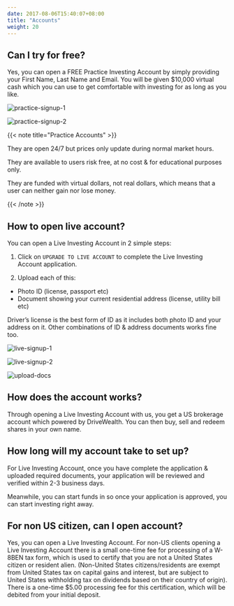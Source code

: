 ```yaml
---
date: 2017-08-06T15:40:07+08:00
title: "Accounts"
weight: 20
---
```


## Can I try for free?

Yes, you can open a FREE Practice Investing Account by simply providing your First Name, Last Name and Email. You will be given $10,000 virtual cash which you can use to get comfortable with investing for as long as you like.

![practice-signup-1](/images/practice-signup-1.png)

![practice-signup-2](/images/practice-signup-2.png)



{{< note title="Practice Accounts" >}}

They are open 24/7 but prices only update during normal market hours.

They are available to users risk free, at no cost & for educational purposes only.

They are funded with virtual dollars, not real dollars, which means that a user can neither gain nor lose money.

{{< /note >}}





## How to open live account?

You can open a Live Investing Account in 2 simple steps:

1) Click on `UPGRADE TO LIVE ACCOUNT` to complete the Live Investing Account application.

2) Upload each of this:

* Photo ID (license, passport etc)
* Document showing your current residential address (license, utility bill etc)

Driver’s license is the best form of ID as it includes both photo ID and your address on it.
Other combinations of ID & address documents works fine too.

![live-signup-1](/images/live-signup-1.png)

![live-signup-2](/images/live-signup-2.png)

![upload-docs](/images/upload-docs.png)


## How does the account works?

Through opening a Live Investing Account with us, you get a US brokerage account which powered by DriveWealth. You can then buy, sell and redeem shares in your own name.




## How long will my account take to set up?

For Live Investing Account, once you have complete the application & uploaded required documents, your application will be reviewed and verified within 2-3 business days.

Meanwhile, you can start funds in so once your application is approved, you can start investing right away.




## For non US citizen, can I open account?

Yes, you can open a Live Investing Account. For non-US clients opening a Live Investing Account there is a small one-time fee for processing of a W-8BEN tax form, which is used to certify that you are not a United States citizen or resident alien. (Non-United States citizens/residents are exempt from United States tax on capital gains and interest, but are subject to United States withholding tax on dividends based on their country of origin). There is a one-time $5.00 processing fee for this certification, which will be debited from your initial deposit.

